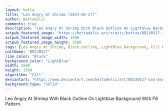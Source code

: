 ```yaml
---
layout: betta
title: "Leo Angry At Shrimp (2023-05-27)"
author: Bettadelic
comments: true
description: "Leo Angry At Shrimp With Black Outline On Lightblue Background With Fill Pattern."
actpub_featured_image: "https://bettadelic.art/static/bettas/BD230527.jpg"
actpub_featured_image_width: 1500
actpub_featured_image_height: 1500
tags: [Leo Angry At Shrimp, Black Outline, LightBlue Background, Fill Pattern, May 2023, Solid Background Pattern]
unitName: "BD230527"
line_color: "Black"
background_color: "LightBlue"
width: 1500
height: 1500
algorithm: "Fill"
deviantart: "https://www.deviantart.com/bettadelic/art/BD230527-Leo-Angry-At-Shrimp-2023-05-27-964456427"
background_type: "Solid"
---
```


Leo Angry At Shrimp With Black Outline On Lightblue Background With Fill Pattern.
